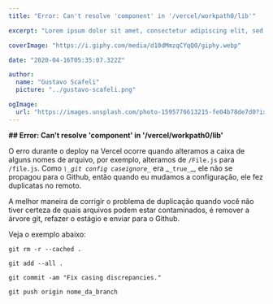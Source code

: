 ```yaml
---
title: "Error: Can't resolve 'component' in '/vercel/workpath0/lib'"

excerpt: "Lorem ipsum dolor sit amet, consectetur adipiscing elit, sed do eiusmod tempor incididunt ut labore et dolore magna aliqua. Praesent elementum facilisis leo vel fringilla est ullamcorper eget. At imperdiet dui accumsan sit amet nulla facilities morbi tempus."

coverImage: "https://i.giphy.com/media/d10dMmzqCYqQ0/giphy.webp"

date: "2020-04-16T05:35:07.322Z"

author:
  name: "Gustavo Scafeli"
  picture: "../gustavo-scafeli.png"

ogImage:
  url: "https://images.unsplash.com/photo-1595776613215-fe04b78de7d0?ixid=MnwxMjA3fDB8MHxwaG90by1wYWdlfHx8fGVufDB8fHx8&ixlib=rb-1.2.1&auto=format&fit=crop&w=1050&q=80"
---
```


**## Error: Can't resolve 'component' in '/vercel/workpath0/lib'**

O erro durante o deploy na Vercel ocorre quando alteramos a caixa de alguns nomes de arquivo, por exemplo, alteramos de `/File.js` para `/file.js`. Como _`\_git config caseignore_`_ era _`_true_`\_, ele não se propagou para o Github, então quando eu mudamos a configuração, ele fez duplicatas no remoto.

A melhor maneira de corrigir o problema de duplicação quando você não tiver certeza de quais arquivos podem estar contaminados, é remover a árvore git, refazer o estágio e enviar para o Github.

Veja o exemplo abaixo:

`git rm -r --cached .`

`git add --all .`

`git commit -am "Fix casing discrepancies."`

`git push origin nome_da_branch`
